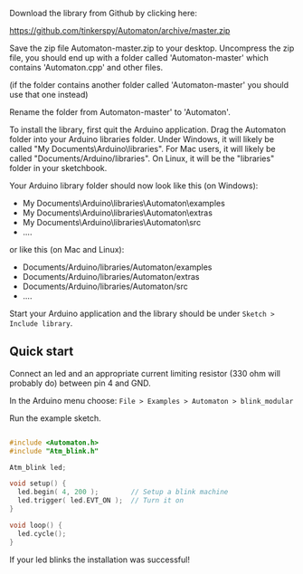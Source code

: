 Download the library from Github  by clicking here: 

<https://github.com/tinkerspy/Automaton/archive/master.zip>

Save the zip file Automaton-master.zip to your desktop. Uncompress the zip file, you should end up with a folder called 'Automaton-master' which contains 'Automaton.cpp' and other files. 

(if the folder contains another folder called 'Automaton-master' you should use that one instead)

Rename the folder from Automaton-master' to 'Automaton'.

To install the library, first quit the Arduino application. Drag the Automaton folder into your Arduino libraries folder. Under Windows, it will likely be called "My Documents\Arduino\libraries". For Mac users, it will likely be called "Documents/Arduino/libraries". On Linux, it will be the "libraries" folder in your sketchbook.

Your Arduino library folder should now look like this (on Windows):

- My Documents\Arduino\libraries\Automaton\examples
- My Documents\Arduino\libraries\Automaton\extras
- My Documents\Arduino\libraries\Automaton\src
- ....


or like this (on Mac and Linux):

- Documents/Arduino/libraries/Automaton/examples
- Documents/Arduino/libraries/Automaton/extras
- Documents/Arduino/libraries/Automaton/src
- ....

Start your Arduino application and the library should be under `Sketch > Include library`.


## Quick start ##

Connect an led and an appropriate current limiting resistor (330 ohm will probably do) between pin 4 and GND.

In the Arduino menu choose: `File > Examples > Automaton > blink_modular`

Run the example sketch.

```c++

#include <Automaton.h>
#include "Atm_blink.h"

Atm_blink led;

void setup() {
  led.begin( 4, 200 );        // Setup a blink machine
  led.trigger( led.EVT_ON );  // Turn it on
}

void loop() {
  led.cycle();
}
```

If your led blinks the installation was successful!
